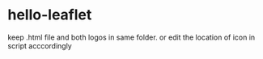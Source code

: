 # hello-leaflet

keep .html file and both logos in same folder. or edit the location of icon in script acccordingly
